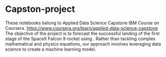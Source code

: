 # Capston-project
These notebooks belong to Applied Data Science Capstone IBM Course on Coursera. 
https://www.coursera.org/learn/applied-data-science-capstone
The objective of the project is to forecast the successful landing of the first stage of the SpaceX Falcon 9 rocket using . Rather than tackling complex mathematical and physics equations, our approach involves leveraging data science to create a machine learning model. 
